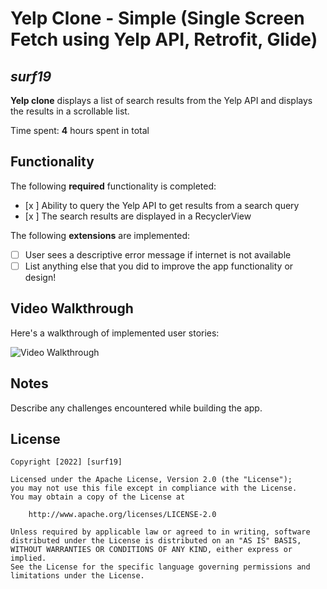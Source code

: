# Yelp Clone - Simple (Single Screen Fetch using Yelp API, Retrofit, Glide)

## *surf19*

**Yelp clone** displays a list of search results from the Yelp API and displays the results in a scrollable list.

Time spent: **4** hours spent in total

## Functionality

The following **required** functionality is completed:

* [x ] Ability to query the Yelp API to get results from a search query
* [x ] The search results are displayed in a RecyclerView

The following **extensions** are implemented:

* [ ] User sees a descriptive error message if internet is not available
* [ ] List anything else that you did to improve the app functionality or design!

## Video Walkthrough

Here's a walkthrough of implemented user stories:

<img src='https://j.gifs.com/Z8GDWg.gif' title='Video Walkthrough' width='' alt='Video Walkthrough' />


## Notes

Describe any challenges encountered while building the app.

## License

    Copyright [2022] [surf19]

    Licensed under the Apache License, Version 2.0 (the "License");
    you may not use this file except in compliance with the License.
    You may obtain a copy of the License at

        http://www.apache.org/licenses/LICENSE-2.0

    Unless required by applicable law or agreed to in writing, software
    distributed under the License is distributed on an "AS IS" BASIS,
    WITHOUT WARRANTIES OR CONDITIONS OF ANY KIND, either express or implied.
    See the License for the specific language governing permissions and
    limitations under the License.
